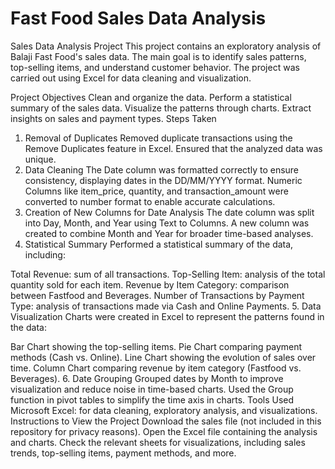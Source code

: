 # Fast Food Sales Data Analysis
Sales Data Analysis Project
This project contains an exploratory analysis of Balaji Fast Food's sales data. The main goal is to identify sales patterns, top-selling items, and understand customer behavior. The project was carried out using Excel for data cleaning and visualization.

Project Objectives
Clean and organize the data.
Perform a statistical summary of the sales data.
Visualize the patterns through charts.
Extract insights on sales and payment types.
Steps Taken
1. Removal of Duplicates
Removed duplicate transactions using the Remove Duplicates feature in Excel.
Ensured that the analyzed data was unique.
2. Data Cleaning
The Date column was formatted correctly to ensure consistency, displaying dates in the DD/MM/YYYY format.
Numeric Columns like item_price, quantity, and transaction_amount were converted to number format to enable accurate calculations.
3. Creation of New Columns for Date Analysis
The date column was split into Day, Month, and Year using Text to Columns.
A new column was created to combine Month and Year for broader time-based analyses.
4. Statistical Summary
Performed a statistical summary of the data, including:

Total Revenue: sum of all transactions.
Top-Selling Item: analysis of the total quantity sold for each item.
Revenue by Item Category: comparison between Fastfood and Beverages.
Number of Transactions by Payment Type: analysis of transactions made via Cash and Online Payments.
5. Data Visualization
Charts were created in Excel to represent the patterns found in the data:

Bar Chart showing the top-selling items.
Pie Chart comparing payment methods (Cash vs. Online).
Line Chart showing the evolution of sales over time.
Column Chart comparing revenue by item category (Fastfood vs. Beverages).
6. Date Grouping
Grouped dates by Month to improve visualization and reduce noise in time-based charts.
Used the Group function in pivot tables to simplify the time axis in charts.
Tools Used
Microsoft Excel: for data cleaning, exploratory analysis, and visualizations.
Instructions to View the Project
Download the sales file (not included in this repository for privacy reasons).
Open the Excel file containing the analysis and charts.
Check the relevant sheets for visualizations, including sales trends, top-selling items, payment methods, and more.
